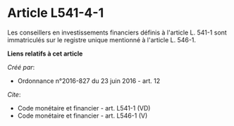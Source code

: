 # Article L541-4-1

Les conseillers en investissements financiers définis à l'article L. 541-1 sont immatriculés sur le registre unique mentionné
à l'article L. 546-1.

**Liens relatifs à cet article**

_Créé par_:

  - Ordonnance n°2016-827 du 23 juin 2016 - art. 12

_Cite_:

  - Code monétaire et financier - art. L541-1 (VD)
  - Code monétaire et financier - art. L546-1 (V)
